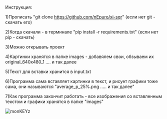 Инструкция:

1)Прописать "git clone https://github.com/nEpuro/xi-sqr" (если нет git - скачать его)

2)Когда скачали - в терминале "pip install -r requirements.txt" (если нет pip - скачать)

3)Можно открывать проект

4)Картинки хранятся в папке images - добавялем свои, обзываем их original_640x480_1 .... и так далее

5)Текст для вставки хранится в input.txt

6)Программа сама вставляет картинки в текст, и рисует графики тоже сама, они называются "average_p_25%.png ..... и так далее"

7)Как программа закончит работать - все изображения со вставленным текстом  и графики хранятся в папке "images"




![monKEYz](https://github.com/user-attachments/assets/13ebe2f7-5070-4cec-81e2-f9c967e3e1c5)
